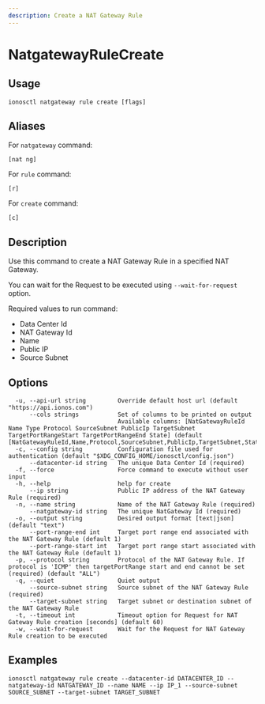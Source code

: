 ```yaml
---
description: Create a NAT Gateway Rule
---
```


# NatgatewayRuleCreate

## Usage

```text
ionosctl natgateway rule create [flags]
```

## Aliases

For `natgateway` command:

```text
[nat ng]
```

For `rule` command:

```text
[r]
```

For `create` command:

```text
[c]
```

## Description

Use this command to create a NAT Gateway Rule in a specified NAT Gateway.

You can wait for the Request to be executed using `--wait-for-request` option.

Required values to run command:

* Data Center Id
* NAT Gateway Id
* Name
* Public IP
* Source Subnet

## Options

```text
  -u, --api-url string         Override default host url (default "https://api.ionos.com")
      --cols strings           Set of columns to be printed on output 
                               Available columns: [NatGatewayRuleId Name Type Protocol SourceSubnet PublicIp TargetSubnet TargetPortRangeStart TargetPortRangeEnd State] (default [NatGatewayRuleId,Name,Protocol,SourceSubnet,PublicIp,TargetSubnet,State])
  -c, --config string          Configuration file used for authentication (default "$XDG_CONFIG_HOME/ionosctl/config.json")
      --datacenter-id string   The unique Data Center Id (required)
  -f, --force                  Force command to execute without user input
  -h, --help                   help for create
      --ip string              Public IP address of the NAT Gateway Rule (required)
  -n, --name string            Name of the NAT Gateway Rule (required)
      --natgateway-id string   The unique NatGateway Id (required)
  -o, --output string          Desired output format [text|json] (default "text")
      --port-range-end int     Target port range end associated with the NAT Gateway Rule (default 1)
      --port-range-start int   Target port range start associated with the NAT Gateway Rule (default 1)
  -p, --protocol string        Protocol of the NAT Gateway Rule. If protocol is 'ICMP' then targetPortRange start and end cannot be set (required) (default "ALL")
  -q, --quiet                  Quiet output
      --source-subnet string   Source subnet of the NAT Gateway Rule (required)
      --target-subnet string   Target subnet or destination subnet of the NAT Gateway Rule
  -t, --timeout int            Timeout option for Request for NAT Gateway Rule creation [seconds] (default 60)
  -w, --wait-for-request       Wait for the Request for NAT Gateway Rule creation to be executed
```

## Examples

```text
ionosctl natgateway rule create --datacenter-id DATACENTER_ID --natgateway-id NATGATEWAY_ID --name NAME --ip IP_1 --source-subnet SOURCE_SUBNET --target-subnet TARGET_SUBNET
```

